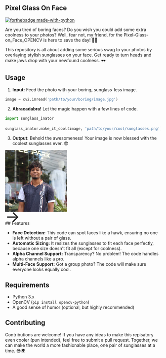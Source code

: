 ## Pixel Glass On Face
[![forthebadge made-with-python](http://ForTheBadge.com/images/badges/made-with-python.svg)](https://www.python.org/)

Are you tired of boring faces? Do you wish you could add some extra coolness to your photos? Well, fear not, my friend, for the Pixel-Glass-on_Face_OPENCV is here to save the day! 🦸‍♀️

This repository is all about adding some serious swag to your photos by overlaying stylish sunglasses on your face. Get ready to turn heads and make jaws drop with your newfound coolness. 🕶️

## Usage

1. **Input:** Feed the photo with your boring, sunglass-less image.

```python
image = cv2.imread('path/to/your/boring/image.jpg')
```

2. **Abracadabra!** Let the magic happen with a few lines of code.

```python
import sunglass_inator

sunglass_inator.make_it_cool(image, 'path/to/your/cool/sunglasses.png')
```

3. **Output:** Behold the awesomeness! Your image is now blessed with the coolest sunglasses ever. 😎

<img src="images/mob.jpg" alt="Input Image" width="200" height="200">
<div style="font-size: 50px; line-height: 0.5;">&rarr;</div> 
## Features

- **Face Detection:** This code can spot faces like a hawk, ensuring no one is left without a pair of glass.
- **Automatic Sizing:** It resizes the sunglasses to fit each face perfectly, because one size doesn't fit all (except for coolness).
- **Alpha Channel Support:** Transparency? No problem! The code handles alpha channels like a pro.
- **Multi-Face Support:** Got a group photo? The code will make sure everyone looks equally cool.

## Requirements

- Python 3.x
- OpenCV (`pip install opencv-python`)
- A good sense of humor (optional, but highly recommended)

## Contributing

Contributions are welcome! If you have any ideas to make this repisatory even cooler (pun intended), feel free to submit a pull request. Together, we can make the world a more fashionable place, one pair of sunglasses at a time. 😎🌍
